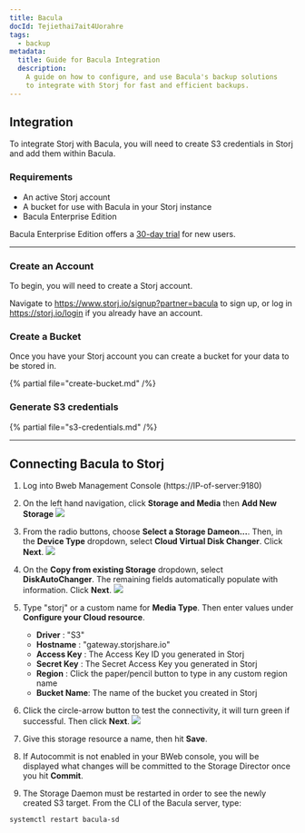 ```yaml
---
title: Bacula
docId: Tejiethai7ait4Uorahre
tags:
  - backup
metadata:
  title: Guide for Bacula Integration
  description:
    A guide on how to configure, and use Bacula's backup solutions
    to integrate with Storj for fast and efficient backups.
---
```


## Integration

To integrate Storj with Bacula, you will need to create S3 credentials in Storj and add them within Bacula.

### Requirements

- An active Storj account
- A bucket for use with Bacula in your Storj instance
- Bacula Enterprise Edition

Bacula Enterprise Edition offers a [30-day trial](https://www.baculasystems.com/try/) for new users.

---

### Create an Account

To begin, you will need to create a Storj account.

Navigate to <https://www.storj.io/signup?partner=bacula> to sign up, or log in <https://storj.io/login> if you already have an account.

### Create a Bucket

Once you have your Storj account you can create a bucket for your data to be stored in.

{% partial file="create-bucket.md" /%}

### Generate S3 credentials

{% partial file="s3-credentials.md" /%}

---

## Connecting Bacula to Storj

1. Log into Bweb Management Console (https://IP-of-server:9180)

1. On the left hand navigation, click **Storage and Media** then **Add New Storage**
![](https://link.storjshare.io/raw/jua7rls6hkx5556qfcmhrqed2tfa/docs/images/bacula.png)

1. From the radio buttons, choose **Select a Storage Dameon...**. Then, in the **Device Type** dropdown, select **Cloud Virtual Disk Changer**. Click **Next**.
![](https://link.storjshare.io/raw/jua7rls6hkx5556qfcmhrqed2tfa/docs/images/bacula-config-1.png)

1. On the **Copy from existing Storage** dropdown, select **DiskAutoChanger**. The remaining fields automatically populate with information.  Click **Next**.
![](https://link.storjshare.io/raw/jua7rls6hkx5556qfcmhrqed2tfa/docs/images/bacula-config-2.png)

1. Type "storj" or a custom name for **Media Type**.  Then enter values under **Configure your Cloud resource**.
   * **Driver** : "S3"
   * **Hostname** : "gateway.storjshare.io"
   * **Access Key** : The Access Key ID you generated in Storj
   * **Secret Key** : The Secret Access Key you generated in Storj
   * **Region** : Click the paper/pencil button to type in any custom region name
   * **Bucket Name**:  The name of the bucket you created in Storj

1. Click the circle-arrow button to test the connectivity, it will turn green if successful.  Then click **Next**.
![](https://link.storjshare.io/raw/jua7rls6hkx5556qfcmhrqed2tfa/docs/images/bacula-config-3.png)

1. Give this storage resource a name, then hit **Save**.

1. If Autocommit is not enabled in your BWeb console, you will be displayed what changes will be committed to the Storage Director once you hit **Commit**.

1. The Storage Daemon must be restarted in order to see the newly created S3 target.  From the CLI of the Bacula server, type:

```shell
systemctl restart bacula-sd
```

